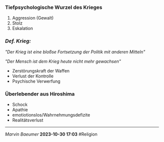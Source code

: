 ### Tiefpsychologische Wurzel des Krieges
1. Aggression (Gewalt)
2. Stolz
3. Eskalation
### **_Def. Krieg:_**

*"Der Krieg ist eine bloßse Fortsetzung der Politik mit anderen Mitteln"*

*"Der Mensch ist dem Krieg heute nicht mehr gewachsen"*

- Zerstörungskraft der Waffen
- Verlust der Kontrolle
- Psychische Verwerfung

### Überlebender aus Hiroshima

- Schock
- Apathie
- emotiotionslos/Wahrnehmungsdefizite
- Realitätsverlust
---
*Marvin Baeumer* **2023-10-30 17:03** #Religion